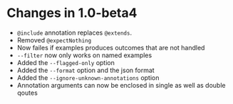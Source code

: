 # Changes in 1.0-beta4

* `@include` annotation replaces `@extends`.
* Removed `@expectNothing`
* Now failes if examples produces outcomes that are not handled
* `--filter` now only works on named examples
* Added the `--flagged-only` option
* Added the `--format` option and the json format
* Added the `--ignore-unknown-annotations` option
* Annotation arguments can now be enclosed in single as well as double qoutes
